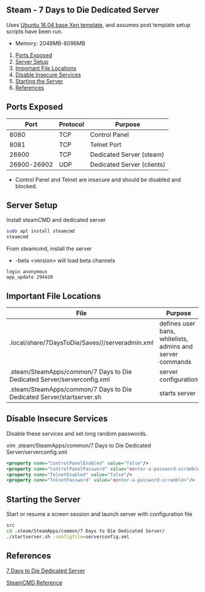 Steam - 7 Days to Die Dedicated Server
--------------------------------------
Uses [Ubuntu 16.04 base Xen template](../templates/ubuntu-server.md), and assumes post template setup scripts have been run.

* Memory: 2048MB-8096MB

1. [Ports Exposed](#ports-exposed)
2. [Server Setup](#server-setup)
3. [Important File Locations](#important-file-locations)
4. [Disable Insecure Services](#disable-insecure-services)
5. [Starting the Server](#starting-the-server)
6. [References](#references)


Ports Exposed
-------------

| Port        | Protocol |Purpose                     |
|-------------|----------|----------------------------|
| 8080        | TCP      | Control Panel              |
| 8081        | TCP      | Telnet Port                |
| 26900       | TCP      | Dedicated Server (steam)   |
| 26900-26902 | UDP      | Dedicated Server (clients) |
* Control Panel and Telnet are insecure and should be
  disabled and blocked.


Server Setup
-------------
Install steamCMD and dedicated server

```bash
sudo apt install steamcmd
steamcmd
```

From steamcmd, install the server
* -beta \<version> will load beta channels
```steam
login anonymous
app_update 294420
```


Important File Locations
------------------------

| File                                                                    | Purpose                                                   |
|-------------------------------------------------------------------------|-----------------------------------------------------------|
| .local/share/7DaysToDie/Saves/<gametype>/<gameseed>/serveradmin.xml     | defines user bans, whitelists, admins and server commands |
| .steam/SteamApps/common/7 Days to Die Dedicated Server/serverconfig.xml | server configuration                                      |
| .steam/SteamApps/common/7 Days to Die Dedicated Server/startserver.sh   | starts server                                             |


Disable Insecure Services
-------------------------
Disable these services and set long random passwords.

vim .steam/SteamApps/common/7 Days to Die Dedicated Server/serverconfig.xml
```xml
<property name="ControlPanelEnabled" value="false"/>
<property name="ControlPanelPassword" value="<enter-a-password-scramble>"/>
<property name="TelnetEnabled" value="false"/>
<property name="TelnetPassword" value="<enter-a-password-scramble>"/>
```


Starting the Server
-------------------
Start or resume a screen session and launch server with configuration file
```bash
src
cd .steam/SteamApps/common/7 Days to Die Dedicated Server/
./startserver.sh -configfile=serverconfig.xml
```


References
----------
[7 Days to Die Dedicated Server](
https://developer.valvesoftware.com/wiki/7_Days_to_Die_Dedicated_Server#Installation)

[SteamCMD Reference](https://developer.valvesoftware.com/wiki/SteamCMD)
